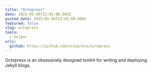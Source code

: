 ```yaml
---
title: "Octopress"
date: 2015-05-08T22:01:00.000Z
posted_date: 2015-05-08T22:01:00.000Z
featured: false
slug: octopress
tools: 
  - helper
urls:
  github: https://github.com/octopress/octopress
---
```

Octopress is an obsessively designed toolkit for writing and deploying Jekyll blogs.




